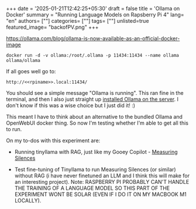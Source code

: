 +++
date = '2025-01-21T12:42:25+05:30'
draft = false
title = 'Ollama on Docker'
summary = "Running Language Models on Rapsberry Pi 4"
lang= "en"
authors= [""]
categories= [""]
tags= [""]
unlisted=true
featured_image= "backofPV.png"
+++

https://ollama.com/blog/ollama-is-now-available-as-an-official-docker-image

```docker run -d -v ollama:/root/.ollama -p 11434:11434 --name ollama ollama/ollama```

If all goes well go to: 

`http://<<rpiname>>.local:11434/`

You should see a simple message "Ollama is running". This ran fine in the terminal, and then I also just straight up [installed Ollama on the server](https://github.com/ollama/ollama/blob/main/docs/linux.md#linux). I don't know if this was a wise choice but I just did it! :)

This meant I have to think about an alternative to the bundled Ollama and OpenWebUI docker thing. So now I'm testing whether I'm able to get all this to run. 

On my to-dos with this experiment are:

- Running tinyllama with RAG, just like my Gooey Copilot - [Measuring Silences](https://computationalmama.xyz/silence-bot)

- Test fine-tuning of Tinyllama to run Measuring Silences (or similar) without RAG (i have never finetuned an LLM and I think this will make for an interesting project). Note: RASPBERRY PI PROBABLY CAN'T HANDLE THE TRAINING OF A LANGUAGE MODEL SO THIS PART OF THE EXPERIMENT WONT BE SOLAR (EVEN IF I DO IT ON MY MACBOOK M1 LOCALLY). 